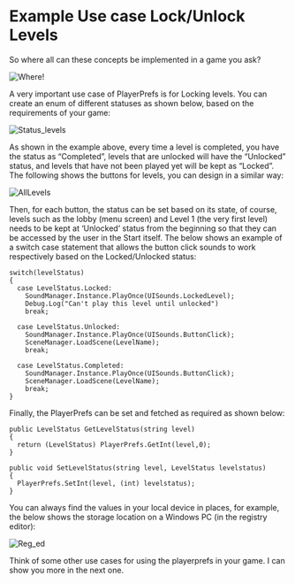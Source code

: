 # Example Use case Lock/Unlock Levels

So where all can these concepts be implemented in a game you ask?

![Where!](https://media.giphy.com/media/xUA7b6G577b74RSS3e/giphy.gif)

A very important use case of PlayerPrefs is for Locking levels. You can create an enum of different statuses as shown below, based on the requirements of your game:

![Status_levels](https://user-images.githubusercontent.com/44625252/152965223-e7756f9b-1acc-429b-a276-2a1562a47253.PNG)

As shown in the example above, every time a level is completed, you have the status as “Completed”, levels that are unlocked will have the “Unlocked” status, and levels that have not been played yet will be kept as “Locked”. The following shows the buttons for levels, you can design in a similar way: 

![AllLevels](https://user-images.githubusercontent.com/44625252/152965287-d83b8a3f-8911-4919-bd0c-c97681c303b8.PNG)

Then, for each button, the status can be set based on its state, of course, levels such as the lobby (menu screen) and Level 1 (the very first level) needs to be kept at ‘Unlocked’ status from the beginning so that they can be accessed by the user in the Start itself. The below shows an example of a switch case statement that allows the button click sounds to work respectively based on the Locked/Unlocked status:

```
switch(levelStatus)
{
  case LevelStatus.Locked:
    SoundManager.Instance.PlayOnce(UISounds.LockedLevel);
    Debug.Log("Can't play this level until unlocked")
    break;
  
  case LevelStatus.Unlocked:
    SoundManager.Instance.PlayOnce(UISounds.ButtonClick);
    SceneManager.LoadScene(LevelName);
    break;  
  
  case LevelStatus.Completed:
    SoundManager.Instance.PlayOnce(UISounds.ButtonClick);
    SceneManager.LoadScene(LevelName);
    break;   
}
```

Finally, the PlayerPrefs can be set and fetched as required as shown below:

```
public LevelStatus GetLevelStatus(string level)
{
  return (LevelStatus) PlayerPrefs.GetInt(level,0);
}

public void SetLevelStatus(string level, LevelStatus levelstatus)
{
  PlayerPrefs.SetInt(level, (int) levelstatus);
}
```

You can always find the values in your local device in places, for example, the below shows the storage location on a Windows PC (in the registry editor): 

![Reg_ed](https://user-images.githubusercontent.com/44625252/152965555-8ef2a77e-4d98-454f-8c03-10d008671446.PNG)

Think of some other use cases for using the playerprefs in your game. I can show you more in the next one.
